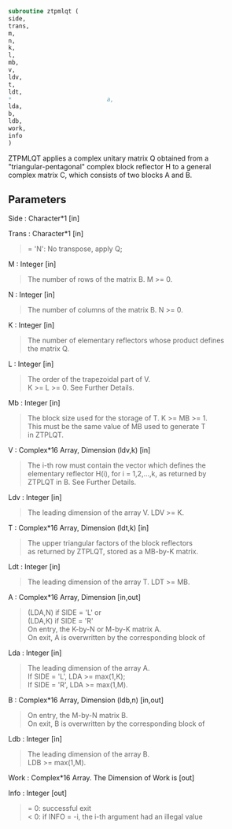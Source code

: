 ```fortran  
subroutine ztpmlqt (  
side,  
trans,  
m,  
n,  
k,  
l,  
mb,  
v,  
ldv,  
t,  
ldt,  
*                           a,  
lda,  
b,  
ldb,  
work,  
info  
)  
```  
  
ZTPMLQT applies a complex unitary matrix Q obtained from a  
"triangular-pentagonal" complex block reflector H to a general  
complex matrix C, which consists of two blocks A and B.  
  
## Parameters  
Side : Character*1 [in]  
  
Trans : Character*1 [in]  
> = 'N':  No transpose, apply Q;  
  
M : Integer [in]  
> The number of rows of the matrix B. M >= 0.  
  
N : Integer [in]  
> The number of columns of the matrix B. N >= 0.  
  
K : Integer [in]  
> The number of elementary reflectors whose product defines  
> the matrix Q.  
  
L : Integer [in]  
> The order of the trapezoidal part of V.  
> K >= L >= 0.  See Further Details.  
  
Mb : Integer [in]  
> The block size used for the storage of T.  K >= MB >= 1.  
> This must be the same value of MB used to generate T  
> in ZTPLQT.  
  
V : Complex*16 Array, Dimension (ldv,k) [in]  
> The i-th row must contain the vector which defines the  
> elementary reflector H(i), for i = 1,2,...,k, as returned by  
> ZTPLQT in B.  See Further Details.  
  
Ldv : Integer [in]  
> The leading dimension of the array V. LDV >= K.  
  
T : Complex*16 Array, Dimension (ldt,k) [in]  
> The upper triangular factors of the block reflectors  
> as returned by ZTPLQT, stored as a MB-by-K matrix.  
  
Ldt : Integer [in]  
> The leading dimension of the array T.  LDT >= MB.  
  
A : Complex*16 Array, Dimension [in,out]  
> (LDA,N) if SIDE = 'L' or  
> (LDA,K) if SIDE = 'R'  
> On entry, the K-by-N or M-by-K matrix A.  
> On exit, A is overwritten by the corresponding block of  
  
Lda : Integer [in]  
> The leading dimension of the array A.  
> If SIDE = 'L', LDA >= max(1,K);  
> If SIDE = 'R', LDA >= max(1,M).  
  
B : Complex*16 Array, Dimension (ldb,n) [in,out]  
> On entry, the M-by-N matrix B.  
> On exit, B is overwritten by the corresponding block of  
  
Ldb : Integer [in]  
> The leading dimension of the array B.  
> LDB >= max(1,M).  
  
Work : Complex*16 Array. The Dimension of Work is [out]  
  
Info : Integer [out]  
> = 0:  successful exit  
> < 0:  if INFO = -i, the i-th argument had an illegal value  
  
